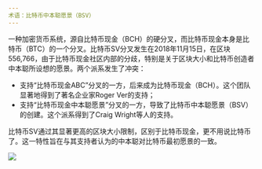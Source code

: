 ```yaml
---
术语：比特币中本聪愿景（BSV）
---
```


一种加密货币系统，源自比特币现金（BCH）的硬分叉，而比特币现金本身是比特币（BTC）的一个分叉。比特币SV分叉发生在2018年11月15日，在区块556,766，由于比特币现金社区内部的分歧，特别是关于区块大小和比特币创造者中本聪所设想的愿景。两个派系发生了冲突：
* 支持“比特币现金ABC”分叉的一方，后来成为比特币现金（BCH）。这个团队显著地得到了著名企业家Roger Ver的支持；
* 支持“比特币现金中本聪愿景”分叉的一方，导致了比特币中本聪愿景（BSV）的创建。这个派系得到了Craig Wright等人的支持。

比特币SV通过其显著更高的区块大小限制，区别于比特币现金，更不用说比特币了。这一特性旨在与其支持者认为的中本聪对比特币最初愿景的一致。

![](../../dictionnaire/assets/50.png)